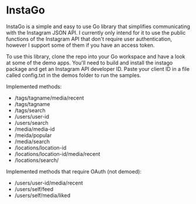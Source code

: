 InstaGo
=======

InstaGo is a simple and easy to use Go library that simplifies communicating with the Instagram JSON API. I currently only intend for it to use the public functions of the Instagram API that don't require user authentication, however I support some of them if you have an access token.

To use this library, clone the repo into your Go workspace and have a look at some of the demo apps. You'll need to build and install the instago package and get an Instagram API developer ID. Paste your client ID in a file called config.txt in the demos folder to run the samples.

Implemented methods:
* /tags/tagname/media/recent
* /tags/tagname
* /tags/search
* /users/user-id
* /users/search
* /media/media-id
* /meida/popular
* /media/search
* /locations/location-id
* /locations/location-id/media/recent
* /locations/search/

Implemented methods that require OAuth (not demoed):
* /users/user-id/media/recent
* /users/self/feed
* /users/self/media/liked